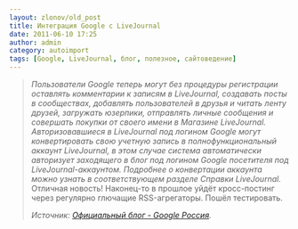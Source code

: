 ```yaml
---
layout: zlonov/old_post
title: Интеграция Google с LiveJournal
date: 2011-06-10 17:25
author: admin
category: autoimport
tags: [Google, LiveJournal, блог, полезное, сайтоведение]
---
```

<blockquote><em>Пользователи Google теперь могут без процедуры регистрации оставлять комментарии к записям в LiveJournal, создавать посты в сообществах, добавлять пользователей в друзья и читать ленту друзей, загружать юзерпики, отправлять личные сообщения и совершать покупки от своего имени в Магазине LiveJournal. Авторизовавшиеся в LiveJournal под логином Google могут конвертировать свою учетную запись в полнофункциональный аккаунт LiveJournal, в этом случае система автоматически авторизует заходящего в блог под логином Google посетителя под LiveJournal-аккаунтом. Подробнее о конвертации аккаунта можно узнать в соответствующем разделе Справки LiveJournal.</em>
Отличная новость! Наконец-то в прошлое уйдёт кросс-постинг через регулярно глючащие RSS-агрегаторы. Пошёл тестировать.

<em>Источник: <a href="http://googlerussiablog.blogspot.com/">Официальный блог - Google Россия</a>.</em>
